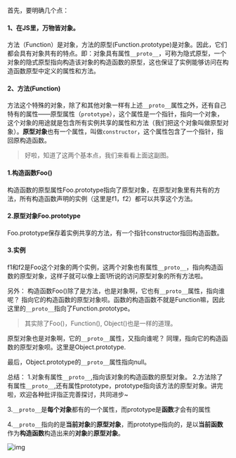 首先，要明确几个点：

#### 1、在JS里，万物皆对象。

方法（Function）是对象，方法的原型(Function.prototype)是对象。因此，它们都会具有对象共有的特点。即：对象具有属性`__proto__`，可称为隐式原型，一个对象的隐式原型指向构造该对象的构造函数的原型，这也保证了实例能够访问在构造函数原型中定义的属性和方法。

#### 2、方法(Function)

方法这个特殊的对象，除了和其他对象一样有上述`__proto__`属性之外，还有自己特有的属性——原型属性（`prototype`），这个属性是一个指针，指向一个对象，这个对象的用途就是包含所有实例共享的属性和方法（我们把这个对象叫做原型对象）。**原型对象**也有一个属性，叫做`constructor`，这个属性包含了一个指针，指回原构造函数。

> 好啦，知道了这两个基本点，我们来看看上面这副图。

#### 1.构造函数Foo()

构造函数的原型属性Foo.prototype指向了原型对象，在原型对象里有共有的方法，所有构造函数声明的实例（这里是f1，f2）都可以共享这个方法。

#### 2.原型对象Foo.prototype

Foo.prototype保存着实例共享的方法，有一个指针constructor指回构造函数。

#### 3.实例

f1和f2是Foo这个对象的两个实例，这两个对象也有属性`__proto__`，指向构造函数的原型对象，这样子就可以像上面1所说的访问原型对象的所有方法啦。

另外：
构造函数Foo()除了是方法，也是对象啊，它也有`__proto__`属性，指向谁呢？
指向它的构造函数的原型对象呗。函数的构造函数不就是Function嘛，因此这里的`__proto__`指向了Function.prototype。

> 其实除了Foo()，Function(), Object()也是一样的道理。

原型对象也是对象啊，它的`__proto__`属性，又指向谁呢？
同理，指向它的构造函数的原型对象呗。这里是Object.prototype.

最后，Object.prototype的`__proto__`属性指向null。

总结：
1.对象有属性`__proto__`,指向该对象的构造函数的原型对象。
2.方法除了有属性`__proto__`,还有属性prototype，prototype指向该方法的原型对象。讲完啦，欢迎各种批评指正完善探讨，共同进步~

3.`__proto__`是**每个对象**都有的一个属性，而prototype是**函数**才会有的属性

4.`__proto__`指向的是**当前对象**的**原型对象**，而prototype指向的，是以**当前函数**作为**构造函数**构造出来的**对象**的**原型对象**。

![img](https://pic2.zhimg.com/80/e83bca5f1d1e6bf359d1f75727968c11_720w.jpg?source=1940ef5c)





